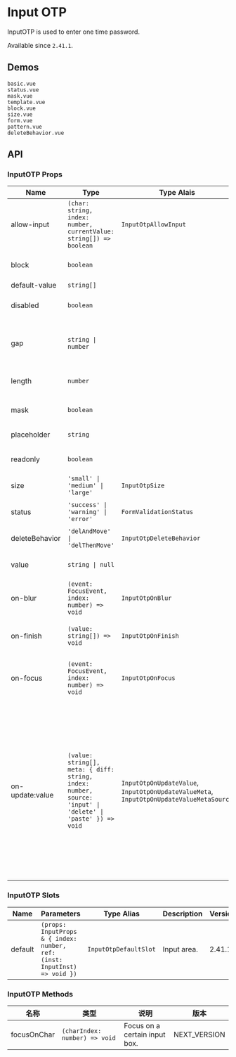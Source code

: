 # Input OTP

InputOTP is used to enter one time password.

Available since `2.41.1`.

## Demos

```demo
basic.vue
status.vue
mask.vue
template.vue
block.vue
size.vue
form.vue
pattern.vue
deleteBehavior.vue
```

## API

### InputOTP Props

| Name | Type | Type Alais | Default | Description | Version |
| --- | --- | --- | --- | --- | --- |
| allow-input | `(char: string, index: number, currentValue: string[]) => boolean` | `InputOtpAllowInput` | `undefined` | Check the incoming value, if it returns `false`, input will not be accepted. | 2.41.1 |
| block | `boolean` |  | `false` | Whether to fit its width to its parent's width. | 2.42.0 |
| default-value | `string[]` |  | `[]` | Default value. | 2.41.1 |
| disabled | `boolean` |  | `false` | Whether the component is disabled. | 2.41.1 |
| gap | `string \| number` |  | `undefined` | Gap between different input. If not specified, the default styling would be applied. | 2.41.1 |
| length | `number` |  | `6` | Number of characters to initiate. | 2.41.1 |
| mask | `boolean` |  | `false` | Whether to enable password mode. | 2.41.1 |
| placeholder | `string` |  | `''` | Input placeholder. | 2.41.1 |
| readonly | `boolean` |  | `false` | Whether the component is readonly. | 2.41.1 |
| size | `'small' \| 'medium' \| 'large'` | `InputOtpSize` | `'medium'` | Size of the component. | 2.41.1 |
| status | `'success' \| 'warning' \| 'error'` | `FormValidationStatus` | `undefined` | The validation status of the component. | 2.41.1 |
| deleteBehavior | `'delAndMove' \| 'delThenMove'` | `InputOtpDeleteBehavior` | `delAndMove` | deleteBehavior | NEXT_VERSION |
| value | `string \| null` |  | `undefined` | Value of the component (in controlled mode). | 2.41.1 |
| on-blur | `(event: FocusEvent, index: number) => void` | `InputOtpOnBlur` | `undefined` | Callback fired when the focus is out of the component. | 2.41.1 |
| on-finish | `(value: string[]) => void` | `InputOtpOnFinish` | `undefined` | Callback fired when all child inputs are settled. | 2.41.1 |
| on-focus | `(event: FocusEvent, index: number) => void` | `InputOtpOnFocus` | `undefined` | Callback fired when the focus is moved from outside to the component. | 2.41.1 |
| on-update:value | `(value: string[], meta: { diff: string, index: number, source: 'input' \| 'delete' \| 'paste' }) => void` | `InputOtpOnUpdateValue`, `InputOtpOnUpdateValueMeta`, `InputOtpOnUpdateValueMetaSource` | `undefined` | Callback fired when user inputs value. `meta.index` is the start index of the value change.`meta.diff` is the content that changes. `meta.source` is the reason of the value change. If reason is `'delete'`, `meta.diff` is `''`. If reason is `'paste'`, `meta.diff` is the final accepted part of the paste content. | 2.41.1 |

### InputOTP Slots

| Name | Parameters | Type Alias | Description | Version |
| --- | --- | --- | --- | --- |
| default | `(props: InputProps & { index: number, ref: (inst: InputInst) => void })` | `InputOtpDefaultSlot` | Input area. | 2.41.1 |

### InputOTP Methods

| 名称 | 类型 | 说明 | 版本 |
| --- | --- | --- | --- |
| focusOnChar | `(charIndex: number) => void` | Focus on a certain input box. | NEXT_VERSION |
